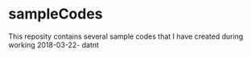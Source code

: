 # sampleCodes
This reposity contains several sample codes that I have created during working
2018-03-22- datnt
